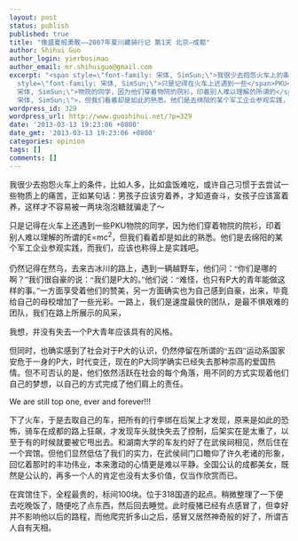 ```yaml
---
layout: post
status: publish
published: true
title: "像盛夏般勇敢——2007年夏川藏骑行记 第1天 北京—成都"
author: Shihui Guo
author_login: yierbosimao
author_email: mr.shihuiguo@gmail.com
excerpt: "<span style=\"font-family: 宋体, SimSun;\">我很少去抱怨火车上的条件，比如人多，比如盒饭难吃，或许自己习惯于去尝试一些物质上的痛苦，正如某句话：男孩子应该穷着养，才知道奋斗，女孩子应该富着养，这样才不容易被一两块泡泡糖就骗走了～</span>\r\n\r\n<span
  style=\"font-family: 宋体, SimSun;\">只是记得在火车上还遇到一些</span>PKU<span style=\"font-family:
  宋体, SimSun;\">物院的同学，因为他们穿着物院的院衫，印着别人难以理解的所谓的</span>E=mc<sup>2</sup><span style=\"font-family:
  宋体, SimSun;\">，但我们看着却是如此的熟悉。他们是去绵阳的某个军工企业参观实践，而我们，应该也称得上是实践吧。</span>\r\n"
wordpress_id: 329
wordpress_url: http://www.guoshihui.net/?p=329
date: '2013-03-13 19:23:06 +0800'
date_gmt: '2013-03-13 19:23:06 +0800'
categories: opinion
tags: []
comments: []
---
```

<p><span style="font-family: 宋体, SimSun;">我很少去抱怨火车上的条件，比如人多，比如盒饭难吃，或许自己习惯于去尝试一些物质上的痛苦，正如某句话：男孩子应该穷着养，才知道奋斗，女孩子应该富着养，这样才不容易被一两块泡泡糖就骗走了～</span></p>
<p><span style="font-family: 宋体, SimSun;">只是记得在火车上还遇到一些</span>PKU<span style="font-family: 宋体, SimSun;">物院的同学，因为他们穿着物院的院衫，印着别人难以理解的所谓的</span>E=mc<sup>2</sup><span style="font-family: 宋体, SimSun;">，但我们看着却是如此的熟悉。他们是去绵阳的某个军工企业参观实践，而我们，应该也称得上是实践吧。</span><br />
<a id="more"></a><a id="more-329"></a><br />
<span style="font-family: 宋体, SimSun;">仍然记得在然乌，去来古冰川的路上，遇到一辆越野车，他们问：“你们是哪的啊？”我们很自豪的说：“我们是</span>P<span style="font-family: 宋体, SimSun;">大的。”他们说：“难怪，也只有</span>P<span style="font-family: 宋体, SimSun;">大的青年能做这样的事。”一方面享受着他们的赞美，另一方面确实也为自己感到自豪，出来，毕竟给自己的母校增加了一些光彩。一路上，我们是速度最快的团队，是最不惧艰难的团队，我们在路上所展示的风采，</span></p>
<p><span style="font-family: 宋体, SimSun;">我想，并没有失去一个</span>P<span style="font-family: 宋体, SimSun;">大青年应该具有的风格。</span></p>
<p><span style="font-family: 宋体, SimSun;">但同时，也确实感到了社会对于</span>P<span style="font-family: 宋体, SimSun;">大的认识，仍然停留在所谓的“五四”运动系国家安危于一身的</span>P<span style="font-family: 宋体, SimSun;">大，时代变迁，现在的</span>P<span style="font-family: 宋体, SimSun;">大同学确实已经失去那种崇高的爱国热情。但不可否认的是，他们依然活跃在社会的每个角落，用不同的方式实现着他们自己的梦想，以自己的方式完成了他们肩上的责任。</span></p>
<p>We are still top one, ever and forever!!!</p>
<p><span style="font-family: 宋体, SimSun;">下了火车，于是去取自己的车，把所有的行李绑在后架上才发现，原来是如此的恐怖，骑车在成都的路上狂飙，才发现车头就快失去了控制，后架实在是太重了，以至于有的时候就要被它甩出去。和湖南大学的车友约好了在武侯祠相见，然后住在一个宾馆。但他们显然低估了我们的实力，在武侯祠门口瞻仰了许久老诸的形象，回忆着那时的丰功伟业，本来激动的心情更是难以平静。全国公认的成都美女，既然是公认的，再多一个人的肯定也没有太多价值，仅当作欣赏而已。</span></p>
<p><span style="font-family: 宋体, SimSun;">在宾馆住下，全程最贵的，标间</span>100<span style="font-family: 宋体, SimSun;">块。位于</span>318<span style="font-family: 宋体, SimSun;">国道的起点。稍微整理了一下便去吃晚饭了，随便吃了点东西，然后回去睡觉。此时瘦猪已经有点感冒了，但幸好并不影响他以后的路程，而他爬完折多山之后，感冒又居然神奇般的好了，所谓吉人自有天相。</span></p>
